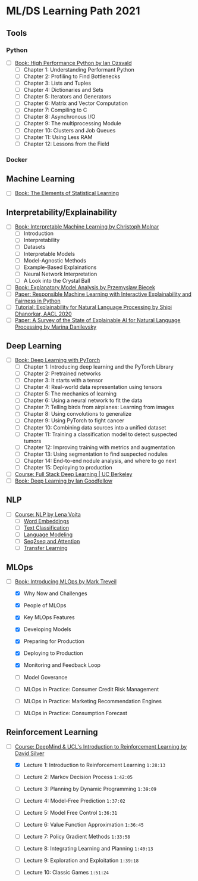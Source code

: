 # ML/DS Learning Path 2021

## Tools
### Python
- [ ] [Book: High Performance Python by Ian Ozsvald](https://learning.oreilly.com/library/view/high-performance-python/9781492055013/)
    - [ ] Chapter 1: Understanding Performant Python
    - [ ] Chapter 2: Profiling to Find Bottlenecks
    - [ ] Chapter 3: Lists and Tuples
    - [ ] Chapter 4: Dictionaries and Sets
    - [ ] Chapter 5: Iterators and Generators
    - [ ] Chapter 6: Matrix and Vector Computation
    - [ ] Chapter 7: Compiling to C
    - [ ] Chapter 8: Asynchronous I/O
    - [ ] Chapter 9: The multiprocessing Module
    - [ ] Chapter 10: Clusters and Job Queues
    - [ ] Chapter 11: Using Less RAM
    - [ ] Chapter 12: Lessons from the Field
### Docker

## Machine Learning
- [ ] [Book: The Elements of Statistical Learning](https://web.stanford.edu/~hastie/ElemStatLearn/)

## Interpretability/Explainability
- [ ] [Book: Interpretable Machine Learning by Christoph Molnar](https://christophm.github.io/interpretable-ml-book/)
    - [ ] Introduction
    - [ ] Interpretability
    - [ ] Datasets
    - [ ] Interpretable Models
    - [ ] Model-Agnostic Methods
    - [ ] Example-Based Explainations
    - [ ] Neural Network Interpretation
    - [ ] A Look into the Crystal Ball
- [ ] [Book: Explanatory Model Analysis by Przemyslaw Biecek](http://ema.drwhy.ai/)
- [ ] [Paper: Responsible Machine Learning with Interactive Explainability and Fairness in Python](https://arxiv.org/abs/2012.14406v1)
- [ ] [Tutorial: Explainability for Natural Language Processing by Shipi Dhanorkar, AACL 2020](https://www2.slideshare.net/YunyaoLi/explainability-for-natural-language-processing)
- [ ] [Paper: A Survey of the State of Explainable AI for Natural Language Processing by Marina Danilevsky](https://arxiv.org/abs/2010.00711)

## Deep Learning
- [ ] [Book: Deep Learning with PyTorch](https://pytorch.org/assets/deep-learning/Deep-Learning-with-PyTorch.pdf)
    - [ ] Chapter 1: Introducing deep learning and the PyTorch Library
    - [ ] Chapter 2: Pretrained networks
    - [ ] Chapter 3: It starts with a tensor
    - [ ] Chapter 4: Real-world data representation using tensors
    - [ ] Chapter 5: The mechanics of learning
    - [ ] Chapter 6: Using a neural network to fit the data
    - [ ] Chapter 7: Telling birds from airplanes: Learning from images
    - [ ] Chapter 8: Using convolutions to generalize
    - [ ] Chapter 9: Using PyTorch to fight cancer
    - [ ] Chapter 10: Combining data sources into a unified dataset
    - [ ] Chapter 11: Training a classification model to detect suspected tumors
    - [ ] Chapter 12: Improving training with metrics and augmentation
    - [ ] Chapter 13: Using segmentation to find suspected nodules
    - [ ] Chapter 14: End-to-end nodule analysis, and where to go next
    - [ ] Chapter 15: Deploying to production
- [ ] [Course: Full Stack Deep Learning | UC Berkeley](https://spring21.fullstackdeeplearning.com/)
- [ ] [Book: Deep Learning by Ian Goodfellow](https://www.deeplearningbook.org/)

## NLP
- [ ] [Course: NLP by Lena Voita](https://lena-voita.github.io/nlp_course.html) 
    - [ ] [Word Embeddings](https://lena-voita.github.io/nlp_course/word_embeddings.html)
    - [ ] [Text Classification](https://lena-voita.github.io/nlp_course/text_classification.html)
    - [ ] [Language Modeling](https://lena-voita.github.io/nlp_course/language_modeling.html)
    - [ ] [Seq2seq and Attention](https://lena-voita.github.io/nlp_course/seq2seq_and_attention.html)
    - [ ] [Transfer Learning](https://lena-voita.github.io/nlp_course/transfer_learning.html)

## MLOps
- [ ] [Book: Introducing MLOps by Mark Treveil](https://pages.dataiku.com/oreilly-introducing-mlops)
    - [X] Why Now and Challenges
    - [X] People of MLOps
    - [X] Key MLOps Features
    - [X] Developing Models
    - [X] Preparing for Production
    - [X] Deploying to Production
    - [X] Monitoring and Feedback Loop
    - [ ] Model Goverance
    - [ ] MLOps in Practice: Consumer Credit Risk Management
    - [ ] MLOps in Practice: Marketing Recommendation Engines
    - [ ] MLOps in Practice: Consumption Forecast


## Reinforcement Learning
- [ ] [Course: DeepMind & UCL's Introduction to Reinforcement Learning by David Silver](https://www.youtube.com/playlist?list=PLqYmG7hTraZBiG_XpjnPrSNw-1XQaM_gB)
  - [X] Lecture 1: Introduction to Reinforcement Learning `1:28:13`
  - [ ] Lecture 2: Markov Decision Process `1:42:05`
  - [ ] Lecture 3: Planning by Dynamic Programming `1:39:09`
  - [ ] Lecture 4: Model-Free Prediction `1:37:02`
  - [ ] Lecture 5: Model Free Control `1:36:31`
  - [ ] Lecture 6: Value Function Approximation `1:36:45`
  - [ ] Lecture 7: Policy Gradient Methods `1:33:58`
  - [ ] Lecture 8: Integrating Learning and Planning `1:40:13`
  - [ ] Lecture 9: Exploration and Exploitation `1:39:18`
  - [ ] Lecture 10: Classic Games `1:51:24`
  
 

  
